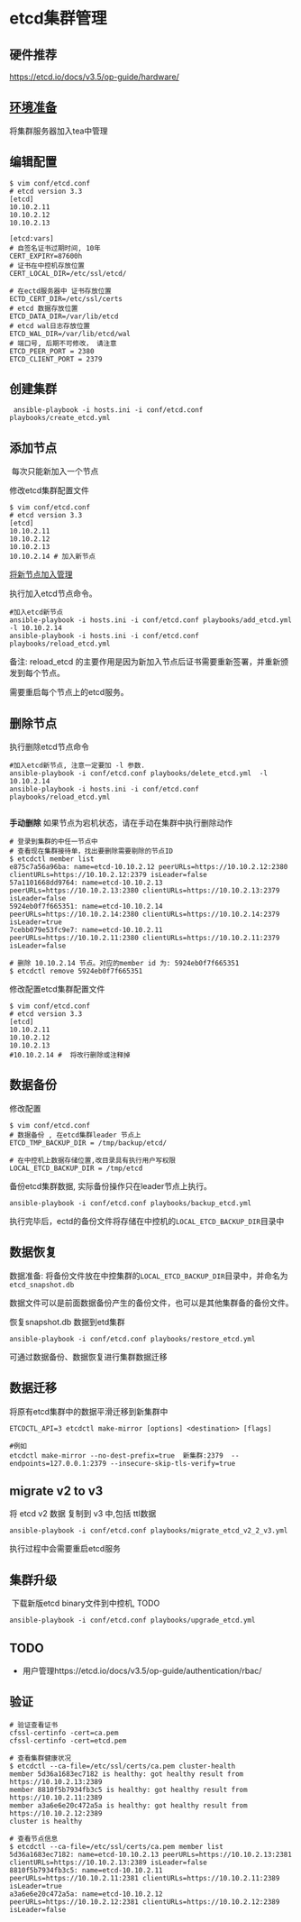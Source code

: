 # etcd集群管理

## 硬件推荐

https://etcd.io/docs/v3.5/op-guide/hardware/

## [环境准备](install-tea.html#id4)

将集群服务器加入tea中管理

## 编辑配置

```
$ vim conf/etcd.conf
# etcd version 3.3
[etcd]
10.10.2.11
10.10.2.12
10.10.2.13

[etcd:vars]
# 自签名证书过期时间, 10年
CERT_EXPIRY=87600h
# 证书在中控机存放位置
CERT_LOCAL_DIR=/etc/ssl/etcd/

# 在ectd服务器中 证书存放位置
ECTD_CERT_DIR=/etc/ssl/certs
# etcd 数据存放位置
ETCD_DATA_DIR=/var/lib/etcd
# etcd wal日志存放位置
ETCD_WAL_DIR=/var/lib/etcd/wal
# 端口号, 后期不可修改， 请注意
ETCD_PEER_PORT = 2380
ETCD_CLIENT_PORT = 2379
```

## 创建集群

```
 ansible-playbook -i hosts.ini -i conf/etcd.conf playbooks/create_etcd.yml
```

## 添加节点 

​	每次只能新加入一个节点

修改etcd集群配置文件

 ```
 $ vim conf/etcd.conf
 # etcd version 3.3
 [etcd]
 10.10.2.11
 10.10.2.12
 10.10.2.13
 10.10.2.14 # 加入新节点
 ```

[将新节点加入管理](/install-tea.html#id5)

执行加入etcd节点命令。 

```
#加入etcd新节点
ansible-playbook -i hosts.ini -i conf/etcd.conf playbooks/add_etcd.yml  -l 10.10.2.14
ansible-playbook -i hosts.ini -i conf/etcd.conf playbooks/reload_etcd.yml
```

备注:  reload_etcd 的主要作用是因为新加入节点后证书需要重新签署，并重新颁发到每个节点。

需要重启每个节点上的etcd服务。

## 删除节点

执行删除etcd节点命令

```
#加入etcd新节点, 注意一定要加 -l 参数.
ansible-playbook -i conf/etcd.conf playbooks/delete_etcd.yml  -l 10.10.2.14
ansible-playbook -i hosts.ini -i conf/etcd.conf playbooks/reload_etcd.yml
```
``` important:: 删除节点为危险动作 
```

**手动删除**  如果节点为宕机状态，请在手动在集群中执行删除动作

```
# 登录到集群的中任一节点中
# 查看现在集群接待单，找出要删除需要剔除的节点ID
$ etcdctl member list
e875c7a56a96ba: name=etcd-10.10.2.12 peerURLs=https://10.10.2.12:2380 clientURLs=https://10.10.2.12:2379 isLeader=false
57a1101668dd9764: name=etcd-10.10.2.13 peerURLs=https://10.10.2.13:2380 clientURLs=https://10.10.2.13:2379 isLeader=false
5924eb0f7f665351: name=etcd-10.10.2.14 peerURLs=https://10.10.2.14:2380 clientURLs=https://10.10.2.14:2379 isLeader=true
7cebb079e53fc9e7: name=etcd-10.10.2.11 peerURLs=https://10.10.2.11:2380 clientURLs=https://10.10.2.11:2379 isLeader=false

# 删除 10.10.2.14 节点。对应的member id 为: 5924eb0f7f665351
$ etcdctl remove 5924eb0f7f665351
```

修改配置etcd集群配置文件

```
$ vim conf/etcd.conf
# etcd version 3.3
[etcd]
10.10.2.11
10.10.2.12
10.10.2.13
#10.10.2.14 #  将改行删除或注释掉
```

## 数据备份

修改配置 

```
$ vim conf/etcd.conf
# 数据备份 , 在etcd集群leader 节点上
ETCD_TMP_BACKUP_DIR = /tmp/backup/etcd/

# 在中控机上数据存储位置,改目录具有执行用户写权限
LOCAL_ETCD_BACKUP_DIR = /tmp/etcd
```

备份etcd集群数据, 实际备份操作只在leader节点上执行。

```
ansible-playbook -i conf/etcd.conf playbooks/backup_etcd.yml
```

执行完毕后，ectd的备份文件将存储在中控机的`LOCAL_ETCD_BACKUP_DIR`目录中

## 数据恢复

数据准备: 将备份文件放在中控集群的`LOCAL_ETCD_BACKUP_DIR`目录中，并命名为`etcd_snapshot.db`  

数据文件可以是前面数据备份产生的备份文件，也可以是其他集群备的备份文件。

恢复snapshot.db 数据到etd集群

```
ansible-playbook -i conf/etcd.conf playbooks/restore_etcd.yml
```

可通过数据备份、数据恢复进行集群数据迁移

## 数据迁移

将原有etcd集群中的数据平滑迁移到新集群中

```
ETCDCTL_API=3 etcdctl make-mirror [options] <destination> [flags] 
```

```
#例如
etcdctl make-mirror --no-dest-prefix=true  新集群:2379  --endpoints=127.0.0.1:2379 --insecure-skip-tls-verify=true
```

## migrate v2 to v3

将 etcd v2 数据 复制到 v3 中,包括 ttl数据

```
ansible-playbook -i conf/etcd.conf playbooks/migrate_etcd_v2_2_v3.yml
```

执行过程中会需要重启etcd服务 

## 集群升级

​	下载新版etcd binary文件到中控机, TODO

```
ansible-playbook -i conf/etcd.conf playbooks/upgrade_etcd.yml
```

## TODO

- 用户管理https://etcd.io/docs/v3.5/op-guide/authentication/rbac/

## 验证

```
# 验证查看证书
cfssl-certinfo -cert=ca.pem
cfssl-certinfo -cert=etcd.pem

# 查看集群健康状况
$ etcdctl --ca-file=/etc/ssl/certs/ca.pem cluster-health
member 5d36a1683ec7182 is healthy: got healthy result from https://10.10.2.13:2389
member 8810f5b7934fb3c5 is healthy: got healthy result from https://10.10.2.11:2389
member a3a6e6e20c472a5a is healthy: got healthy result from https://10.10.2.12:2389
cluster is healthy

# 查看节点信息
$ etcdctl --ca-file=/etc/ssl/certs/ca.pem member list
5d36a1683ec7182: name=etcd-10.10.2.13 peerURLs=https://10.10.2.13:2381 clientURLs=https://10.10.2.13:2389 isLeader=false
8810f5b7934fb3c5: name=etcd-10.10.2.11 peerURLs=https://10.10.2.11:2381 clientURLs=https://10.10.2.11:2389 isLeader=true
a3a6e6e20c472a5a: name=etcd-10.10.2.12 peerURLs=https://10.10.2.12:2381 clientURLs=https://10.10.2.12:2389 isLeader=false
```

